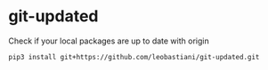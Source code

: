 # git-updated

Check if your local packages are up to date with origin

```bash
pip3 install git+https://github.com/leobastiani/git-updated.git
```
